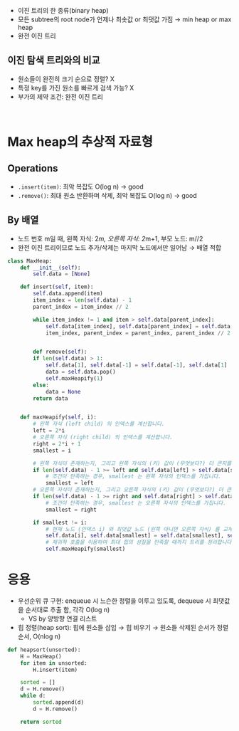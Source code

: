 - 이진 트리의 한 종류(binary heap)
- 모든 subtree의 root node가 언제나 최솟값 or 최댓값 가짐 → min heap or max heap
- 완전 이진 트리

## 이진 탐색 트리와의 비교

- 원소들이 완전히 크기 순으로 정렬? X
- 특정 key를 가진 원소를 빠르게 검색 가능? X
- 부가의 제약 조건: 완전 이진 트리

<br>

# Max heap의 추상적 자료형

## Operations

- `.insert(item)`: 최악 복잡도 O(log n) → good
- `.remove()`: 최대 원소 반환하며 삭제, 최악 복잡도 O(log n) → good

## By 배열

- 노드 번호 m일 때, 왼쪽 자식: 2*m, 오른쪽 자식: 2*m+1, 부모 노드: m//2
- 완전 이진 트리이므로 노드 추가/삭제는 마지막 노드에서만 일어남 → 배열 적합

```python
class MaxHeap:
    def __init__(self):
        self.data = [None]

    def insert(self, item):
        self.data.append(item)
        item_index = len(self.data) - 1
        parent_index = item_index // 2

        while item_index != 1 and item > self.data[parent_index]:
            self.data[item_index], self.data[parent_index] = self.data[parent_index], item
            item_index, parent_index = parent_index, parent_index // 2


		def remove(self):
        if len(self.data) > 1:
            self.data[1], self.data[-1] = self.data[-1], self.data[1]
            data = self.data.pop()
            self.maxHeapify(1)
        else:
            data = None
        return data


    def maxHeapify(self, i):
        # 왼쪽 자식 (left child) 의 인덱스를 계산합니다.
        left = 2*i
        # 오른쪽 자식 (right child) 의 인덱스를 계산합니다.
        right = 2*i + 1
        smallest = i

        # 왼쪽 자식이 존재하는지, 그리고 왼쪽 자식의 (키) 값이 (무엇보다?) 더 큰지를 판단합니다.
        if len(self.data) - 1 >= left and self.data[left] > self.data[smallest]:
            # 조건이 만족하는 경우, smallest 는 왼쪽 자식의 인덱스를 가집니다.
            smallest = left
        # 오른쪽 자식이 존재하는지, 그리고 오른쪽 자식의 (키) 값이 (무엇보다?) 더 큰지를 판단합니다.
        if len(self.data) - 1 >= right and self.data[right] > self.data[smallest]:
            # 조건이 만족하는 경우, smallest 는 오른쪽 자식의 인덱스를 가집니다.
            smallest = right

        if smallest != i:
            # 현재 노드 (인덱스 i) 와 최댓값 노드 (왼쪽 아니면 오른쪽 자식) 를 교체합니다.
            self.data[i], self.data[smallest] = self.data[smallest], self.data[i]
            # 재귀적 호출을 이용하여 최대 힙의 성질을 만족할 때까지 트리를 정리합니다.
            self.maxHeapify(smallest)
```

# 응용

- 우선순위 큐 구현: enqueue 시 느슨한 정렬을 이루고 있도록, dequeue 시 최댓값을 순서대로 추출 함, 각각 O(log n)
  - VS by 양방향 연결 리스트
- 힙 정렬(heap sort): 힙에 원소들 삽입 → 힙 비우기 → 원소들 삭제된 순서가 정렬 순서, O(nlog n)

```python
def heapsort(unsorted):
    H = MaxHeap()
    for item in unsorted:
        H.insert(item)

    sorted = []
    d = H.remove()
    while d:
        sorted.append(d)
        d = H.remove()

    return sorted
```
